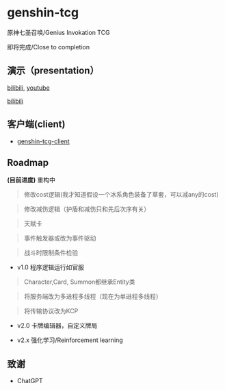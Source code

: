 # genshin-tcg
原神七圣召唤/Genius Invokation TCG

即将完成/Close to completion

## 演示（presentation）

[bilibili](https://www.bilibili.com/video/BV1xA411z78T/), [youtube](https://youtu.be/gqJ6eA0M9xs)

[bilibili](https://www.bilibili.com/video/BV1FL411f7xb/)
                             
## 客户端(client)
 
* [genshin-tcg-client](https://github.com/Asassong/genshin-tcg-client)

## Roadmap

**(目前进度)** 重构中

> 修改cost逻辑(我才知道假设一个冰系角色装备了草套，可以减any的cost)

> 修改减伤逻辑（护盾和减伤只和先后次序有关）

> 天赋卡

> 事件触发器或改为事件驱动

> 战斗时限制条件检验

* v1.0 程序逻辑运行如官服

> Character,Card, Summon都继承Entity类

> 将服务端改为多进程多线程（现在为单进程多线程）

> 将传输协议改为KCP

* v2.0 卡牌编辑器，自定义牌局

* v2.x 强化学习/Reinforcement learning

## 致谢

* ChatGPT


